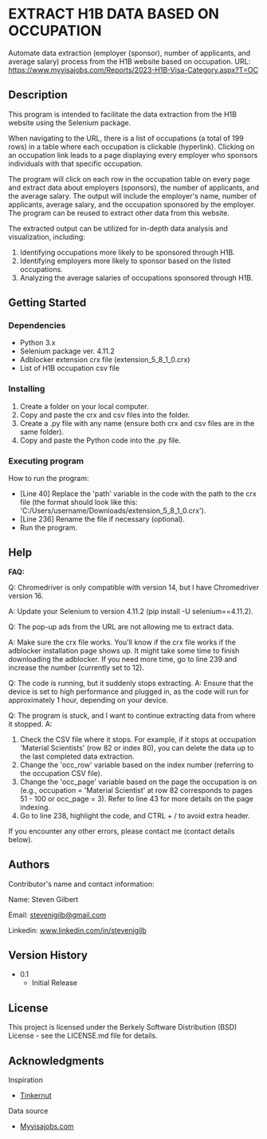 # EXTRACT H1B DATA BASED ON OCCUPATION

Automate data extraction (employer (sponsor), number of applicants, and average salary) process from the H1B website based on occupation.
URL: https://www.myvisajobs.com/Reports/2023-H1B-Visa-Category.aspx?T=OC

## Description

This program is intended to facilitate the data extraction from the H1B website using the Selenium package.

When navigating to the URL, there is a list of occupations (a total of 199 rows) in a table where each occupation is clickable (hyperlink). Clicking on an occupation link leads to a page displaying every employer who sponsors individuals with that specific occupation.

The program will click on each row in the occupation table on every page and extract data about employers (sponsors), the number of applicants, and the average salary. The output will include the employer's name, number of applicants, average salary, and the occupation sponsored by the employer. The program can be reused to extract other data from this website.

The extracted output can be utilized for in-depth data analysis and visualization, including:
1. Identifying occupations more likely to be sponsored through H1B.
2. Identifying employers more likely to sponsor based on the listed occupations.
3. Analyzing the average salaries of occupations sponsored through H1B.

## Getting Started

### Dependencies

* Python 3.x
* Selenium package ver. 4.11.2
* Adblocker extension crx file (extension_5_8_1_0.crx)
* List of H1B occupation csv file

### Installing

1. Create a folder on your local computer.
2. Copy and paste the crx and csv files into the folder.
3. Create a .py file with any name (ensure both crx and csv files are in the same folder).
4. Copy and paste the Python code into the .py file.

### Executing program

How to run the program:
* [Line 40] Replace the 'path' variable in the code with the path to the crx file (the format should look like this: 'C:/Users/username/Downloads/extension_5_8_1_0.crx').
* [Line 236] Rename the file if necessary (optional).
* Run the program.

## Help

**FAQ:**

Q: Chromedriver is only compatible with version 14, but I have Chromedriver version 16.

A: Update your Selenium to version 4.11.2 (pip install -U selenium==4.11.2).

Q: The pop-up ads from the URL are not allowing me to extract data.

A: Make sure the crx file works. You'll know if the crx file works if the adblocker installation page shows up. It might take some time to finish downloading the adblocker. If you need more time, go to line 239 and increase the number (currently set to 12).

Q: The code is running, but it suddenly stops extracting.
A: Ensure that the device is set to high performance and plugged in, as the code will run for approximately 1 hour, depending on your device.

Q: The program is stuck, and I want to continue extracting data from where it stopped.
A: 
1. Check the CSV file where it stops. For example, if it stops at occupation 'Material Scientists' (row 82 or index 80), you can delete the data up to the last completed data extraction. 
2. Change the 'occ_row' variable based on the index number (referring to the occupation CSV file). 
3. Change the 'occ_page' variable based on the page the occupation is on (e.g., occupation = 'Material Scientist' at row 82 corresponds to pages 51 - 100 or occ_page = 3). Refer to line 43 for more details on the page indexing.
4. Go to line 238, highlight the code, and CTRL + / to avoid extra header. 

If you encounter any other errors, please contact me (contact details below).

## Authors

Contributor's name and contact information:

Name: Steven Gilbert

Email: stevenjgilb@gmail.com

Linkedin: www.linkedin.com/in/stevenjgilb

## Version History

* 0.1
    * Initial Release

## License

This project is licensed under the Berkely Software Distribution (BSD) License - see the LICENSE.md file for details.

## Acknowledgments

Inspiration
* [Tinkernut](https://www.youtube.com/watch?v=tRNwTXeJ75U&t=299s&ab_channel=Tinkernut)

Data source
* [Myvisajobs.com](https://www.myvisajobs.com/)